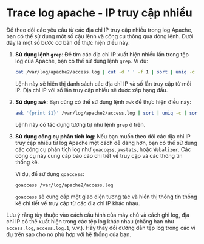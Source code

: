 # Trace log apache - IP truy cập nhiều

Để theo dõi các yêu cầu từ các địa chỉ IP truy cập nhiều trong log Apache, bạn có thể sử dụng một số câu lệnh và công cụ thông qua dòng lệnh. Dưới đây là một số bước cơ bản để thực hiện điều này:

1. **Sử dụng lệnh `grep`**:
Để tìm các địa chỉ IP xuất hiện nhiều lần trong tệp log của Apache, bạn có thể sử dụng lệnh `grep`. Ví dụ:
    
    ```bash
    cat /var/log/apache2/access.log | cut -d ' ' -f 1 | sort | uniq -c | sort -nr
    
    ```
    
    Lệnh này sẽ hiển thị danh sách các địa chỉ IP và số lần truy cập từ mỗi IP. Địa chỉ IP với số lần truy cập nhiều sẽ được xếp hạng đầu.
    
2. **Sử dụng `awk`**:
Bạn cũng có thể sử dụng lệnh `awk` để thực hiện điều này:
    
    ```bash
    awk '{print $1}' /var/log/apache2/access.log | sort | uniq -c | sort -nr
    
    ```
    
    Lệnh này có tác dụng tương tự như lệnh `grep` ở trên.
    
3. **Sử dụng công cụ phân tích log**:
Nếu bạn muốn theo dõi các địa chỉ IP truy cập nhiều từ log Apache một cách dễ dàng hơn, bạn có thể sử dụng các công cụ phân tích log như `goaccess`, `awstats`, hoặc `Webalizer`. Các công cụ này cung cấp báo cáo chi tiết về truy cập và các thông tin thống kê.
    
    Ví dụ, để sử dụng `goaccess`:
    
    ```bash
    goaccess /var/log/apache2/access.log
    
    ```
    
    `goaccess` sẽ cung cấp một giao diện tương tác và hiển thị thông tin thống kê chi tiết về truy cập từ các địa chỉ IP khác nhau.
    

Lưu ý rằng tùy thuộc vào cách cấu hình của máy chủ và cách ghi log, địa chỉ IP có thể xuất hiện trong các tệp log khác nhau (chẳng hạn như `access.log`, `access.log.1`, v.v.). Hãy thay đổi đường dẫn tệp log trong các ví dụ trên sao cho nó phù hợp với hệ thống của bạn.